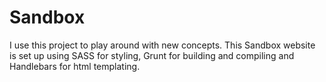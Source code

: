 # Sandbox
I use this project to play around with new concepts. 
This Sandbox website is set up using SASS for styling, 
Grunt for building and compiling and Handlebars for html templating. 
